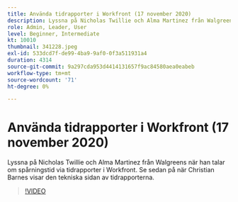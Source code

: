 ```yaml
---
title: Använda tidrapporter i Workfront (17 november 2020)
description: Lyssna på Nicholas Twillie och Alma Martinez från Walgreens när han talar om spårningstid via tidrapporter i Workfront. Se sedan på när Christian Barnes visar dig.. (Beskrivningarna ska vara mellan 60 och 160 tecken)
role: Admin, Leader, User
level: Beginner, Intermediate
kt: 10010
thumbnail: 341228.jpeg
exl-id: 533dcd7f-de99-4ba9-9af0-0f3a511931a4
duration: 4314
source-git-commit: 9a297cda953d4414131657f9ac84580aea0eabeb
workflow-type: tm+mt
source-wordcount: '71'
ht-degree: 0%

---
```


# Använda tidrapporter i Workfront (17 november 2020)

Lyssna på Nicholas Twillie och Alma Martinez från Walgreens när han talar om spårningstid via tidrapporter i Workfront. Se sedan på när Christian Barnes visar den tekniska sidan av tidrapporterna.

>[!VIDEO](https://video.tv.adobe.com/v/341228/?quality=12&learn=on)
